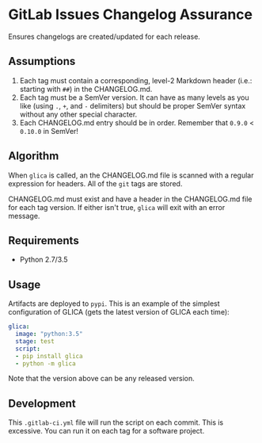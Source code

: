 # GitLab Issues Changelog Assurance

Ensures changelogs are created/updated for each release.

## Assumptions

1. Each tag must contain a corresponding, level-2 Markdown header (i.e.: starting with `##`) in the CHANGELOG.md.
2. Each tag must be a SemVer version. It can have as many levels as you like (using `.`, `+`, and `-` delimiters) but should be proper SemVer syntax without any other special character.
3. Each CHANGELOG.md entry should be in order. Remember that `0.9.0` \< `0.10.0` in SemVer!

## Algorithm

When `glica` is called, an the CHANGELOG.md file is scanned with a regular expression for headers. All of the `git` tags are stored.

CHANGELOG.md must exist and have a header in the CHANGELOG.md file for each tag version. If either isn't true, `glica` will exit with an error message.

## Requirements

- Python 2.7/3.5

## Usage

Artifacts are deployed to `pypi`. This is an example of the simplest configuration of GLICA (gets the latest version of GLICA each time):

```yaml
glica:
  image: "python:3.5"
  stage: test
  script:
  - pip install glica
  - python -m glica
```

Note that the version above can be any released version.

## Development

This `.gitlab-ci.yml` file will run the script on each commit. This is excessive. You can run it on each tag for a software project.
